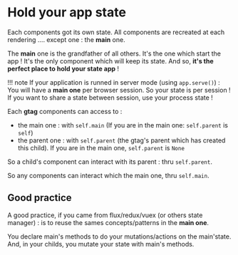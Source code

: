 # Hold your app state

Each components got its own state. All components are recreated at each rendering .... except one : the **main** one.

The **main** one is the grandfather of all others. It's the one which start the app ! 
It's the only component which will keep its state. And so, __it's the perfect place to hold your state app__ !

!!! note
    If your application is runned in server mode (using `app.serve()`) : You will have a **main one** per browser session.
    So your state is per session ! If you want to share a state between session, use your process state !
    
Each **gtag** components can access to :

 - the main one : with `self.main` (If you are in the main one: `self.parent` is `self`)
 - the parent one : with `self.parent` (the gtag's parent which has created this child). If you are in the main one, `self.parent` is `None`
 
So a child's component can interact with its parent : thru `self.parent`.
 
So any components can interact which the main one, thru `self.main`.
 
## Good practice
 
A good practice, if you came from flux/redux/vuex (or others state manager) : is to reuse the sames concepts/patterns in the **main one**.
 
You declare main's methods to do your mutations/actions on the main'state. And, in your childs, you mutate your state with main's methods.